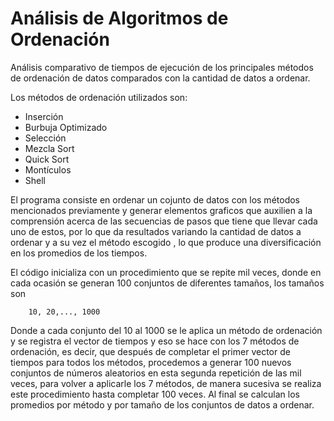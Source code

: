 # Análisis de Algoritmos de Ordenación
Análisis comparativo de tiempos de ejecución de los principales métodos de ordenación de datos comparados con la cantidad de datos a ordenar.

Los métodos de ordenación utilizados son:

  - Inserción
  - Burbuja Optimizado
  - Selección
  - Mezcla Sort
  - Quick Sort
  - Montículos
  - Shell

El programa consiste en ordenar un cojunto de datos con los métodos mencionados previamente y generar elementos graficos que auxilien a la comprensión acerca de las secuencias de pasos que tiene que llevar cada uno de estos, por lo que da resultados variando la cantidad de datos a ordenar y a su vez el método escogido , lo que produce una diversificación en los promedios de los tiempos.

El código inicializa con un procedimiento que se repite mil veces, donde en cada ocasión se generan 100 conjuntos de diferentes tamaños, los tamaños son 

        10, 20,..., 1000

Donde a cada conjunto del 10 al 1000 se le aplica un método de ordenación y se registra el vector de tiempos y eso se hace con los 7 métodos de ordenación, es decir, que después de completar el primer vector de tiempos para todos los métodos, procedemos a generar 100 nuevos conjuntos de números aleatorios en esta segunda repetición de las mil veces, para volver a aplicarle los 7 métodos, de manera sucesiva se realiza este procedimiento hasta completar 100 veces. 
Al final se calculan los promedios por método y por tamaño de los conjuntos de datos a ordenar.
